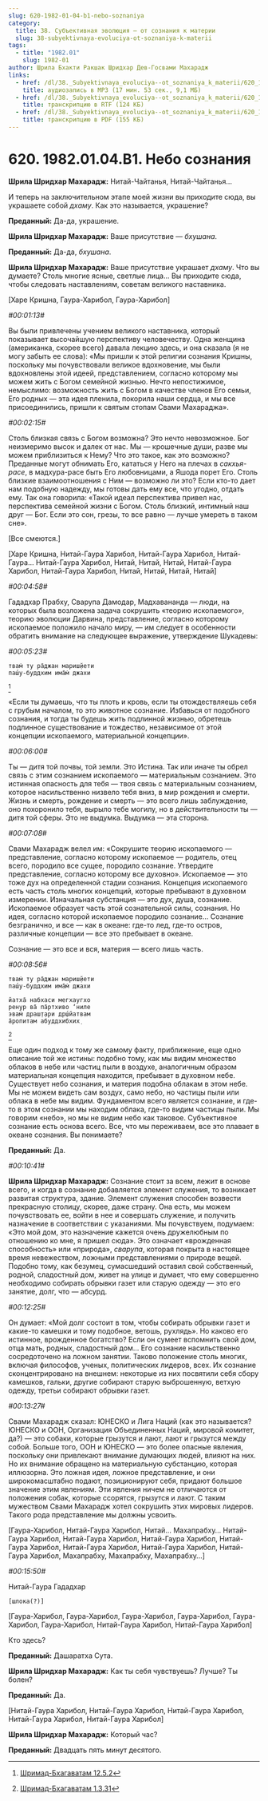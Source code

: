 ```yaml
---
slug: 620-1982-01-04-b1-nebo-soznaniya
category:
  title: 38. Субъективная эволюция — от сознания к материи
  slug: 38-subyektivnaya-evoluciya-ot-soznaniya-k-materii
tags:
  - title: "1982.01"
    slug: 1982-01
author: Шрила Бхакти Ракшак Шридхар Дев-Госвами Махарадж
links:
  - href: /dl/38._Subyektivnaya_evoluciya--ot_soznaniya_k_materii/620_1982.01.04.B1_SridharMj_Nebo_soznaniya.mp3
    title: аудиозапись в MP3 (17 мин. 53 сек., 9,1 МБ)
  - href: /dl/38._Subyektivnaya_evoluciya--ot_soznaniya_k_materii/620_1982.01.04.B1_SridharMj_Nebo_soznaniya.rtf
    title: транскрипцию в RTF (124 КБ)
  - href: /dl/38._Subyektivnaya_evoluciya--ot_soznaniya_k_materii/620_1982.01.04.B1_SridharMj_Nebo_soznaniya.pdf
    title: транскрипцию в PDF (155 КБ)
---
```


# 620. 1982.01.04.B1. Небо сознания

**Шрила Шридхар Махарадж:** Нитай-Чайтанья, Нитай-Чайтанья…

И теперь на заключительном этапе моей жизни вы приходите сюда, вы украшаете собой *дхаму*. Как это называется, украшение?

**Преданный:** Да-да, украшение.

**Шрила Шридхар Махарадж:** Ваше присутствие — *бхушана*.

**Преданный:** Да-да, *бхушана*.

**Шрила Шридхар Махарадж:** Ваше присутствие украшает *дхаму*. Что вы думаете? Столь многие ясные, светлые лица… Вы приходите сюда, чтобы следовать наставлениям, советам великого наставника.

[Харе Кришна, Гаура-Харибол, Гаура-Харибол]

*#00:01:13#*

Вы были привлечены учением великого наставника, который показывает высочайшую перспективу человечеству. Одна женщина (американка, скорее всего) давала лекцию здесь, и она сказала (я не могу забыть ее слова): «Мы пришли к этой религии сознания Кришны, поскольку мы почувствовали великое вдохновение, мы были вдохновлены этой идеей, представлением, согласно которому мы можем жить с Богом семейной жизнью. Нечто непостижимое, немыслимо: возможность жить с Богом в качестве членов Его семьи, Его родных — эта идея пленила, покорила наши сердца, и мы все присоединились, пришли к святым стопам Свами Махараджа».

*#00:02:15#*

Столь близкая связь с Богом возможна? Это нечто невозможное. Бог неизмеримо высок и далек от нас. Мы — крошечные души, разве мы можем приблизиться к Нему? Что это такое, как это возможно? Преданные могут обнимать Его, кататься у Него на плечах в *сакхья-расе*, в мадхура-расе быть Его любовницами, а Яшода порет Его. Столь близкие взаимоотношения с Ним — возможно ли это? Если кто-то дает нам подобную надежду, мы готовы дать ему все, что угодно, отдать ему. Так она говорила: «Такой идеал перспектива привел нас, перспектива семейной жизни с Богом. Столь близкий, интимный наш друг — Бог. Если это сон, грезы, то все равно — лучше умереть в таком сне».

[Все смеются.]

[Харе Кришна, Нитай-Гаура Харибол, Нитай-Гаура Харибол, Нитай-Гаура… Нитай-Гаура Харибол, Нитай, Нитай, Нитай, Нитай-Гаура Харибол, Нитай-Гаура Харибол, Нитай, Нитай, Нитай, Нитай]

*#00:04:58#*

Гададхар Прабху, Сварупа Дамодар, Мадхавананда — люди, на которых была возложена задача сокрушить «теорию ископаемого», теорию эволюции Дарвина, представление, согласно которому ископаемое положило начало миру, — им следует в особенности обратить внимание на следующее выражение, утверждение Шукадевы:

*#00:05:23#*

    твам̇ ту ра̄джан мариш̣йети
    паш́у-буддхим има̄м̇ джахи
[^_ftn1]

«Если ты думаешь, что ты плоть и кровь, если ты отождествляешь себя с грубым началом, то это животное сознание. Избавься от подобного сознания, и тогда ты будешь жить подлинной жизнью, обретешь подлинное существование и тождество, независимое от этой концепции ископаемого, материальной концепции».

*#00:06:00#*

Ты — дитя той почвы, той земли. Это Истина. Так или иначе ты обрел связь с этим сознанием ископаемого — материальным сознанием. Это истинная опасность для тебя — твоя связь с материальным сознанием, которое насильственно низвело тебя вниз, в мир рождения и смерти. Жизнь и смерть, рождение и смерть — это всего лишь заблуждение, оно похоронило тебя, вырыло тебе могилу, но в действительности ты — дитя той сферы. Это не выдумка. Выдумка — эта сторона.

*#00:07:08#*

Свами Махарадж велел им: «Сокрушите теорию ископаемого — представление, согласно которому ископаемое — родитель, отец всего, породило все сущее, породило сознание. Утвердите представление, согласно которому все духовно». Ископаемое — это тоже дух на определенной стадии сознания. Концепция ископаемого есть часть столь многих концепций, которые пребывают в духовном измерении. Изначальная субстанция — это дух, душа, сознание. Ископаемое образует часть этой сознательной силы, сознания. Но идея, согласно которой ископаемое породило сознание… Сознание безгранично, и все — как в океане: где-то лед, где-то остров, различные концепции — все это пребывает в океане.

Сознание — это все и вся, материя — всего лишь часть.

*#00:08:56#*

    твам̇ ту ра̄джан мариш̣йети
    паш́у-буддхим има̄м̇ джахи

    йатха̄ набхаси мегхаугхо
    рен̣ур ва̄ па̄ртхиво ‘ниле
    эвам̇ драш̣т̣ари др̣ш́йатвам
    а̄ропитам абуддхибхих̣
[^_ftn2]

Еще один подход к тому же самому факту, приближение, еще одно описание той же истины: подобно тому, как мы видим множество облаков в небе или частиц пыли в воздухе, аналогичным образом материальная концепция находится, пребывает в духовном небе. Существует небо сознания, и материя подобна облакам в этом небе. Мы не можем видеть сам воздух, само небо, но частицы пыли или облака в небе мы видим. Фундаментом всего является сознание, и где-то в этом сознании мы находим облака, где-то видим частицы пыли. Мы говорим «небо», но мы не видим небо как таковое. Субъективное сознание есть основа всего. Все, что мы переживаем, все это плавает в океане сознания. Вы понимаете?

**Преданный:** Да.

*#00:10:41#*

**Шрила Шридхар Махарадж:** Сознание стоит за всем, лежит в основе всего, и когда в сознание добавляется элемент служения, то возникает развитая структура, здание. Элемент служения способен возвести прекрасную столицу, скорее, даже страну. Она есть, мы можем почувствовать ее, войти в нее и совершать служение, и получить назначение в соответствии с указаниями. Мы почувствуем, подумаем: «Это мой дом, это назначение кажется очень дружелюбным по отношению ко мне, я пришел сюда». Это означает «врожденная способность» или «природа», *сварупа*, которая покрыта в настоящее время невежеством, ложными представлениями о природе вещей. Подобно тому, как безумец, сумасшедший оставил свой собственный, родной, сладостный дом, живет на улице и думает, что ему совершенно необходимо собирать обрывки газет или старую одежду — это его занятие, долг, что — абсурд.

*#00:12:25#*

Он думает: «Мой долг состоит в том, чтобы собирать обрывки газет и какие-то камешки и тому подобное, ветошь, рухлядь». Но каково его истинное, врожденное богатство? Если он сумеет вспомнить свой дом, отца мать, родных, сладостный дом… Его сознание насильственно сосредоточено на ложном занятии. Таково положение столь многих, включая философов, ученых, политических лидеров, всех. Их сознание сконцентрировано на внешнем: некоторые из них посвятили себя сбору камешков, гальки, другие собирают старую выброшенную, ветхую одежду, третьи собирают обрывки газет.

*#00:13:27#*

Свами Махарадж сказал: ЮНЕСКО и Лига Наций (как это называется? ЮНЕСКО и ООН, Организация Объединенных Наций, мировой комитет, да?) — это собаки, которые грызутся и лают, лают и грызутся между собой. Больше того, ООН и ЮНЕСКО — это более опасные явления, поскольку они привлекают внимание думающих людей, влияют на них. Но их внимание обращено на материальную субстанцию, которая иллюзорна. Это ложная идея, ложное представление, и они широкомасштабно подают, позиционируют себя, придают большое значение этим явлениям. Эти явления ничем не отличаются от положения собак, которые ссорятся, грызутся и лают. С таким мужеством Свами Махарадж хотел сокрушить этих мировых лидеров. Такого рода представление мы должны усвоить.

[Гаура-Харибол, Нитай-Гаура Харибол, Нитай… Махапрабху… Нитай-Гаура Харибол, Нитай-Гаура Харибол, Нитай-Гаура Харибол, Нитай-Гаура Харибол, Нитай-Гаура Харибол, Нитай-Гаура Харибол, Нитай-Гаура Харибол, Махапрабху, Махапрабху, Махапрабху…]

*#00:15:50#*

Нитай-Гаура Гададхар

    [шлока(?)]

[Гаура-Харибол, Гаура-Харибол, Гаура-Харибол, Гаура-Харибол, Гаура-Харибол, Гаура-Харибол, Нитай-Гаура Харибол, Нитай-Гаура Харибол]

Кто здесь?

**Преданный:** Дашаратха Сута.

**Шрила Шридхар Махарадж:** Как ты себя чувствуешь? Лучше? Ты болен?

**Преданный:** Да.

[Нитай-Гаура Харибол, Нитай-Гаура Харибол, Нитай-Гаура Харибол, Нитай-Гаура Харибол, Нитай-Гаура Харибол]

**Шрила Шридхар Махарадж:** Который час?

**Преданный:** Двадцать пять минут десятого.



[^_ftn1]: [Шримад-Бхагаватам 12.5.2](../notes/shrimad-bhagavatam/shrimad-bhagavatam-12-5-2.md)

[^_ftn2]: [Шримад-Бхагаватам 1.3.31](../notes/shrimad-bhagavatam/shrimad-bhagavatam-1-3-31.md)
